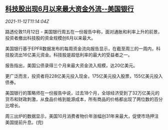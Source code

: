 <!--1636716662000-->
[科技股出现6月以来最大资金外流--美国银行](https://cn.reuters.com/article/boa-tech-stocks-capital-outflow-1112-idCNKBS2HX1AT)
------

<div><i>2021-11-12T11:14:04Z</i></div><p>路透伦敦11月12日 - 美国银行周五在一份报告中称，面对通胀和利率上升的前景，投资者撤出科技股的资金规模创6月以来最大。</p><p>美国银行基于EPFR数据发布的每周资金流向报告显示，在截至周三的一周内，科技股流出16亿美元资金。科技股是超低利率的最大的受益者之一。</p><p>报告指出，美国公债录得三个月来最大资金流入规模，达20亿美元。</p><p>更广泛而言，投资者将228亿美元投入现金，175亿美元投入股票，155亿美元投入债券。</p><p>美国银行的策略师在一份报告中说，过去18个月，全球经济受到了32万亿美元的货币和财政刺激，从食品价格到能源成本，所有商品的价格都出现了两位数的百分比增长。</p><p>周三出炉的数据显示，美国10月消费者物价年涨幅创31年来最大，促使市场押注美国提前升息。(完)</p>
